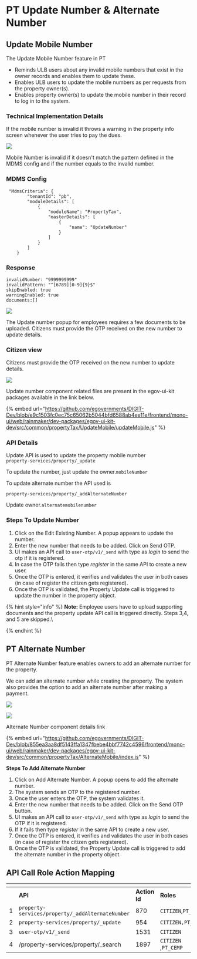 # PT Update Number & Alternate Number

## Update Mobile Number  <a href="#update-mobile-number-feature-provides-following" id="update-mobile-number-feature-provides-following"></a>

The Update Mobile Number feature in PT&#x20;

* Reminds ULB users about any invalid mobile numbers that exist in the owner records and enables them to update these.
* Enables ULB users to update the mobile numbers as per requests from the property owner(s).
* Enables property owner(s) to update the mobile number in their record to log in to the system.

### Technical Implementation Details

If the mobile number is invalid it throws a warning in the property info screen whenever the user tries to pay the dues.

![](../../../../../.gitbook/assets/image-20211018-052303.png)

Mobile Number is invalid if it doesn't match the pattern defined in the MDMS config and if the number equals to the invalid number.

### MDMS Config

```
 "MdmsCriteria": {
        "tenantId": "pb",
        "moduleDetails": [
            {
                "moduleName": "PropertyTax",
                "masterDetails": [
                    {
                        "name": "UpdateNumber"
                    }
                ]
            }
        ]
    }
```

### Response

```
invalidNumber: "9999999999"
invalidPattern: "^[6789][0-9]{9}$"
skipEnabled: true
warningEnabled: true
documents:[]
```

![](../../../../../.gitbook/assets/image-20211018-051859.png)

The Update number popup for employees requires a few documents to be uploaded. Citizens must provide the OTP received on the new number to update details.

### Citizen view

Citizens must provide the OTP received on the new number to update details.

![](../../../../../.gitbook/assets/image-20211018-114612.png)

Update number component related files are present in the egov-ui-kit packages available in the link below.

{% embed url="https://github.com/egovernments/DIGIT-Dev/blob/e9c1503fc0ec75c65062b5044bfd6588ab4ee11e/frontend/mono-ui/web/rainmaker/dev-packages/egov-ui-kit-dev/src/common/propertyTax/UpdateMobile/updateMobile.js" %}

### API Details

Update API is used to update the property mobile number\
`property-services/property/_update`

To update the number, just update the owner.`mobileNumber`

To update alternate number the API used is

`property-services/property/_addAlternateNumber`

Update owner.`alternatemobilenumber`

### **Steps To Update Number**

1. Click on the Edit Existing Number. A popup appears to update the number.
2. Enter the new number that needs to be added. Click on Send OTP.
3. UI makes an API call to `user-otp/v1/_send` with type as _login_ to send the otp if it is registered.
4. In case the OTP fails then type _register_ in the same API to create a new user.
5. Once the OTP is entered, it verifies and validates the user in both cases (in case of register the citizen gets registered).
6. Once the OTP is validated, the Property Update call is triggered to update the number in the property object.

{% hint style="info" %}
**Note:** Employee users have to upload supporting documents and the property update API call is triggered directly. Steps 3,4, and 5 are skipped.\

{% endhint %}

## **PT Alternate Number**

PT Alternate Number feature enables owners to add an alternate number for the property.

We can add an alternate number while creating the property. The system also provides the option to add an alternate number after making a payment.

![](../../../../../.gitbook/assets/image-20211018-081446.png)

![](../../../../../.gitbook/assets/image-20211018-081615.png)

Alternate Number component details link

{% embed url="https://github.com/egovernments/DIGIT-Dev/blob/855ea3aa8df5143ffa1347fbebe4bbf7742c4596/frontend/mono-ui/web/rainmaker/dev-packages/egov-ui-kit-dev/src/common/propertyTax/AlternateMobile/index.js" %}

**Steps To Add Alternate Number**

1. Click on Add Alternate Number. A popup opens to add the alternate number.
2. The system sends an OTP to the registered number.
3. Once the user enters the OTP, the system validates it.
4. Enter the new number that needs to be added. Click on the Send OTP button.
5. UI makes an API call to `user-otp/v1/_send` with type as _login_ to send the OTP if it is registered.
6. If it fails then type _register_ in the same API to create a new user.
7. Once the OTP is entered, it verifies and validates the user in both cases (in case of register the citizen gets registered).
8. Once the OTP is validated, the Property Update call is triggered to add the alternate number in the property object.

## **API Call Role Action Mapping**

<table data-header-hidden><thead><tr><th width="150"></th><th width="269"></th><th width="150"></th><th></th></tr></thead><tbody><tr><td></td><td><strong>API</strong></td><td><strong>Action Id</strong></td><td><strong>Roles</strong></td></tr><tr><td>1</td><td><code>property-services/property/_addAlternateNumber</code></td><td>870</td><td><code>CITIZEN</code>,<code>PT_CEMP</code></td></tr><tr><td>2</td><td><code>property-services/property/_update</code></td><td>954</td><td><code>CITIZEN,PT_CEMP</code></td></tr><tr><td>3</td><td><code>user-otp/v1/_send</code></td><td>1531</td><td><code>CITIZEN</code></td></tr><tr><td>4</td><td>/property-services/property/_search</td><td>1897</td><td><code>CITIZEN</code> ,<code>PT_CEMP</code></td></tr></tbody></table>



>
